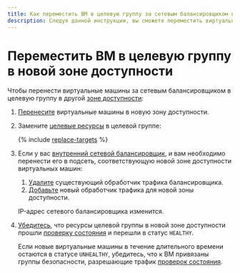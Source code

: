 ```yaml
---
title: Как переместить ВМ в целевую группу за сетевым балансировщиком в новой зоне доступности
description: Следуя данной инструкции, вы сможете переместить виртуальные машины за сетевым балансировщиком {{ network-load-balancer-full-name }} в целевую группу в другой зоне доступности.
---
```


# Переместить ВМ в целевую группу в новой зоне доступности


Чтобы перенести виртуальные машины за сетевым балансировщиком в целевую группу в другой [зоне доступности](../../overview/concepts/geo-scope.md):

1. [Перенесите](../../compute/operations/vm-control/vm-change-zone.md) виртуальные машины в новую зону доступности.
1. Замените [целевые ресурсы](../concepts/target-resources.md) в целевой группе:

    {% include [replace-targets](../../_includes/network-load-balancer/replace-targets.md) %}

1. Если у вас [внутренний сетевой балансировщик](../concepts/specifics.md#nlb-int-routing), и вам необходимо перенести его в подсеть, соответствующую новой зоне доступности виртуальных машин:

    1. [Удалите](./listener-remove.md) существующий обработчик трафика балансировщика.
    1. [Добавьте](./listener-add.md) новый обработчик трафика для новой зоны доступности.

    IP-адрес сетевого балансировщика изменится.

1. [Убедитесь](../../network-load-balancer/operations/check-resource-health.md), что ресурсы целевой группы в новой зоне доступности прошли [проверку состояния](../concepts/health-check.md) и перешли в статус `HEALTHY`.

    Если новые виртуальные машины в течение длительного времени остаются в статусе `UNHEALTHY`, убедитесь, что к ВМ привязаны группы безопасности, разрешающие трафик [проверок состояния](../concepts/health-check.md#target-statuses).
